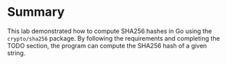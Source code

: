 # Summary

This lab demonstrated how to compute SHA256 hashes in Go using the `crypto/sha256` package. By following the requirements and completing the TODO section, the program can compute the SHA256 hash of a given string.
